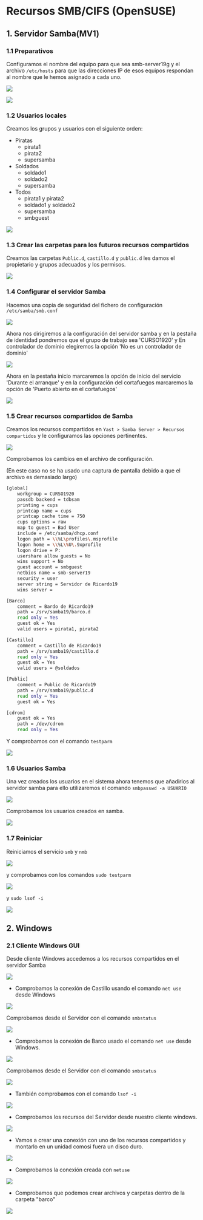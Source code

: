 # Recursos SMB/CIFS (OpenSUSE)

## 1. Servidor Samba(MV1)

### 1.1 Preparativos

Configuramos el nombre del equipo para que sea smb-server19g y el archivo `/etc/hosts` para que las direcciones IP de esos equipos respondan al nombre que le hemos asignado a cada uno.

![](img/etc_host_server.png)

![](img/configuracion_server.png)

### 1.2 Usuarios locales

Creamos los grupos y usuarios con el siguiente orden:
  - Piratas
    - pirata1
    - pirata2
    - supersamba
  - Soldados
    - soldado1
    - soldado2
    - supersamba
  - Todos
    - pirata1 y pirata2
    - soldado1 y soldado2
    - supersamba
    - smbguest

![](img/grupos_usuarios_server.png)

### 1.3 Crear las carpetas para los futuros recursos compartidos

Creamos las carpetas `Public.d`, `castillo.d` y `public.d` les damos el propietario y grupos adecuados y los permisos.

![](img/carpetas_permisos_server.png)

### 1.4 Configurar el servidor Samba

Hacemos una copia de seguridad del fichero de configuración `/etc/samba/smb.conf`

![](img/copia_configuracion_samba.png)

Ahora nos dirigiremos a la configuración del servidor samba y en la pestaña de identidad pondremos que el grupo de trabajo sea 'CURSO1920' y En controlador de dominio elegiremos la opción 'No es un controlador de dominio'

![](img/confi_samba_workgroup.png)

Ahora en la pestaña inicio marcaremos la opción de inicio del servicio 'Durante el arranque' y en la configuración del cortafuegos marcaremos la opción de 'Puerto abierto en el cortafuegos'

![](img/confi_samba_inicio.png)

### 1.5 Crear recursos compartidos de Samba

Creamos los recursos compartidos en `Yast > Samba Server > Recursos compartidos` y le configuramos las opciones pertinentes.

![](img/recursos_comp_samba.png)

Comprobamos los cambios en el archivo de configuración.

(En este caso no se ha usado una captura de pantalla debido a que el archivo es demasiado largo)

``` bash
[global]
	workgroup = CURSO1920
	passdb backend = tdbsam
	printing = cups
	printcap name = cups
	printcap cache time = 750
	cups options = raw
	map to guest = Bad User
	include = /etc/samba/dhcp.conf
	logon path = \\%L\profiles\.msprofile
	logon home = \\%L\%U\.9xprofile
	logon drive = P:
	usershare allow guests = No
	wins support = No
	guest account = smbguest
	netbios name = smb-server19
	security = user
	server string = Servidor de Ricardo19
	wins server =

[Barco]
	comment = Bardo de Ricardo19
	path = /srv/samba19/barco.d
	read only = Yes
	guest ok = Yes
	valid users = pirata1, pirata2

[Castillo]
	comment = Castillo de Ricardo19
	path = /srv/samba19/castillo.d
	read only = Yes
	guest ok = Yes
	valid users = @soldados

[Public]
	comment = Public de Ricardo19
	path = /srv/samba19/public.d
	read only = Yes
	guest ok = Yes

[cdrom]
	guest ok = Yes
	path = /dev/cdrom
	read only = Yes
```

Y comprobamos con el comando `testparm`

![](img/samba_testparm.png)

### 1.6 Usuarios Samba

Una vez creados los usuarios en el sistema ahora tenemos que añadirlos al servidor samba para ello utilizaremos el comando `smbpasswd -a USUARIO`

![](img/creando_usuarios_samba.png)

Comprobamos los usuarios creados en samba.

![](img/comprobacion_usuarios_samba.png)

### 1.7 Reiniciar

Reiniciamos el servicio `smb` y `nmb`

![](img/reiniciar_servicios.png)

y comprobamos con los comandos `sudo testparm`

![](img/comprobacion_samba.png)

y `sudo lsof -i`

![](img/comprobacion_puertos_samba.png)

## 2. Windows
### 2.1 Cliente Windows GUI

Desde cliente Windows accedemos a los recursos compartidos en el servidor Samba

![](img/w7_carpetas_samba.png)

- Comprobamos la conexión de Castillo usando el comando `net use` desde Windows

![](img/w7_comprobando_conex_castillo.png)

Comprobamos desde el Servidor con el comando `smbstatus`

![](img/OS_comprobando_conexion_castillo.png)

- Comprobamos la conexión de Barco usado el comando `net use` desde Windows.

![](img/w7_comprobando_conex_barco.png)

Comprobamos desde el Servidor con el comando `smbstatus`

![](img/OS_comprobando_conexion_barco.png)

- También comprobamos con el comando `lsof -i`

![](img/OS_comprobando_puertos_barco.png)

- Comprobamos los recursos del Servidor desde nuestro cliente windows.

![](img/w7_comprobando_recursos.png)

- Vamos a crear una conexión con uno de los recursos compartidos y montarlo en un unidad comosi fuera un disco duro.

![](img/w7_montando_disco_compartido.png)

- Comprobamos la conexión creada con `netuse`

![](img/w7_probando_conexion_disco.png)

- Comprobamos que podemos crear archivos y carpetas dentro de la carpeta "barco"

![](img/w7_creando_en_disco_samba.png)
